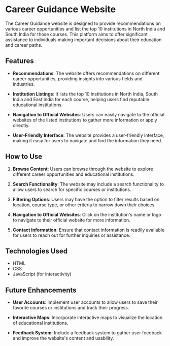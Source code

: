 # Career Guidance Website

The Career Guidance website is designed to provide recommendations on various career opportunities and list the top 10 institutions in North India and South India for those courses. This platform aims to offer significant assistance to individuals making important decisions about their education and career paths.

## Features

- **Recommendations**: The website offers recommendations on different career opportunities, providing insights into various fields and industries.

- **Institution Listings**: It lists the top 10 institutions in North India, South India and East India for each course, helping users find reputable educational institutions.

- **Navigation to Official Websites**: Users can easily navigate to the official websites of the listed institutions to gather more information or apply directly.

- **User-Friendly Interface**: The website provides a user-friendly interface, making it easy for users to navigate and find the information they need.

## How to Use

1. **Browse Content**: Users can browse through the website to explore different career opportunities and educational institutions.

2. **Search Functionality**: The website may include a search functionality to allow users to search for specific courses or institutions.

3. **Filtering Options**: Users may have the option to filter results based on location, course type, or other criteria to narrow down their choices.

4. **Navigation to Official Websites**: Click on the institution's name or logo to navigate to their official website for more information.

5. **Contact Information**: Ensure that contact information is readily available for users to reach out for further inquiries or assistance.

## Technologies Used

- HTML
- CSS
- JavaScript (for interactivity)

## Future Enhancements

- **User Accounts**: Implement user accounts to allow users to save their favorite courses or institutions and track their progress.

- **Interactive Maps**: Incorporate interactive maps to visualize the location of educational institutions.

- **Feedback System**: Include a feedback system to gather user feedback and improve the website's content and usability.

